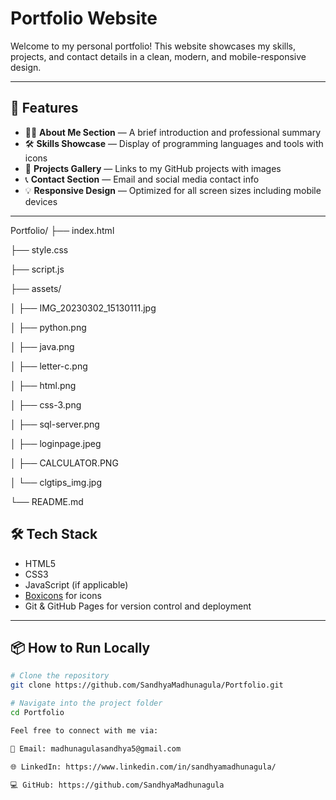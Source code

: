 # Portfolio Website

Welcome to my personal portfolio! This website showcases my skills, projects, and contact details in a clean, modern, and mobile-responsive design.

---

## 🚀 Features

- 👨‍💻 **About Me Section** — A brief introduction and professional summary  
- 🛠 **Skills Showcase** — Display of programming languages and tools with icons  
- 📂 **Projects Gallery** — Links to my GitHub projects with images  
- 📞 **Contact Section** — Email and social media contact info  
- 💡 **Responsive Design** — Optimized for all screen sizes including mobile devices  

---
Portfolio/
├── index.html  


├── style.css            

├── script.js            

├── assets/             

│   ├── IMG_20230302_15130111.jpg

│   ├── python.png

│   ├── java.png

│   ├── letter-c.png

│   ├── html.png

│   ├── css-3.png

│   ├── sql-server.png

│   ├── loginpage.jpeg

│   ├── CALCULATOR.PNG

│   └── clgtips_img.jpg

└── README.md           

## 🛠 Tech Stack

- HTML5  
- CSS3  
- JavaScript (if applicable)  
- [Boxicons](https://boxicons.com/) for icons  
- Git & GitHub Pages for version control and deployment  

---

## 📦 How to Run Locally

```bash
# Clone the repository
git clone https://github.com/SandhyaMadhunagula/Portfolio.git

# Navigate into the project folder
cd Portfolio

Feel free to connect with me via:

📧 Email: madhunagulasandhya5@gmail.com

🌐 LinkedIn: https://www.linkedin.com/in/sandhyamadhunagula/

💻 GitHub: https://github.com/SandhyaMadhunagula
